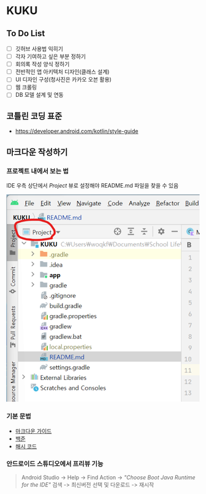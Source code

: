 # KUKU

## To Do List

- [ ] 깃허브 사용법 익히기
- [ ] 각자 기여하고 싶은 부분 정하기
- [ ] 회의록 작성 양식 정하기
- [ ] 전반적인 앱 아키텍처 디자인(클래스 설계)
- [ ] UI 디자인 구성(청사진은 카카오 오븐 활용)
- [ ] 웹 크롤링
- [ ] DB 모델 설계 및 연동

## 코틀린 코딩 표준

* https://developer.android.com/kotlin/style-guide

## 마크다운 작성하기

### 프로젝트 내에서 보는 법
IDE 우측 상단에서 *Project* 뷰로 설정해야 README.md 파일을 찾을 수 있음

![image1](img/image1.png)

### 기본 문법
* [마크다운 가이드](https://docs.github.com/en/get-started/writing-on-github/getting-started-with-writing-and-formatting-on-github/basic-writing-and-formatting-syntax)
* [백준](https://www.acmicpc.net/blog/view/1)
* [해시 코드](https://hashcode.co.kr/questions/1772/%EB%A7%88%ED%81%AC%EB%8B%A4%EC%9A%B4-%EB%AC%B8%EB%B2%95-%EC%9E%91%EC%84%B1-%ED%8C%81)

### 안드로이드 스튜디오에서 프리뷰 기능

> Android Studio -> Help -> Find Action ->
*"Choose Boot Java Runtime for the IDE"* 검색 -> 최신버전 선택 및 다운로드 -> 재시작